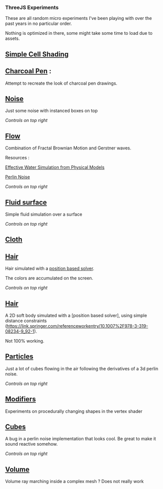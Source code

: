 
###  ThreeJS Experiments

These are all random micro experiments I've been playing with over the past years in no particular order.

Nothing is optimized in there, some might take some time to load due to assets.


## [Simple Cell Shading](Threejs/CellShading/CellShading.html)

## [Charcoal Pen](Threejs/Charcoal/Index.html) : 

Attempt to recreate the look of charcoal pen drawings.

## [Noise](Threejs/Flow2D/Index.html)

Just some noise with instanced boxes on top

*Controls on top right*

## [Flow](Threejs/Flow/index.html)

Combination of Fractal Brownian Motion and Gerstner waves.

Resources : 

[Effective Water Simulation from Physical Models](https://developer.nvidia.com/gpugems/gpugems/part-i-natural-effects/chapter-1-effective-water-simulation-physical-models)

[Perlin Noise](https://catlikecoding.com/unity/tutorials/noise/)

*Controls on top right*

## [Fluid surface](Threejs/Fluid/index.html)

Simple fluid simulation over a surface

*Controls on top right*

## [Cloth](Threejs/Cloth/index.html)

## [Hair](Threejs/Hair/Index.html)

Hair simulated with a [position based solver](https://link.springer.com/referenceworkentry/10.1007%2F978-3-319-08234-9_92-1).

The colors are accumulated on the screen.

*Controls on top right*

## [Hair](Threejs/Bubbles/Index.html)

A 2D soft body simulated with a [position based solver], using simple distance constraints (https://link.springer.com/referenceworkentry/10.1007%2F978-3-319-08234-9_92-1).

Not 100% working.

## [Particles](Threejs/Instances/Index.html)

Just a lot of cubes flowing in the air following the derivatives of a 3d perlin noise.

*Controls on top right*

## [Modifiers](Threejs/Modifiers/index.html)

Experiments on procedurally changing shapes in the vertex shader

## [Cubes](Threejs/Music/Index.html)

A bug in a perlin noise implementation that looks cool.
Be great to make it sound reactive somehow.

*Controls on top right*

## [Volume](Threejs/Volume/Index.html)

Volume ray marching inside a complex mesh ?  Does not really work